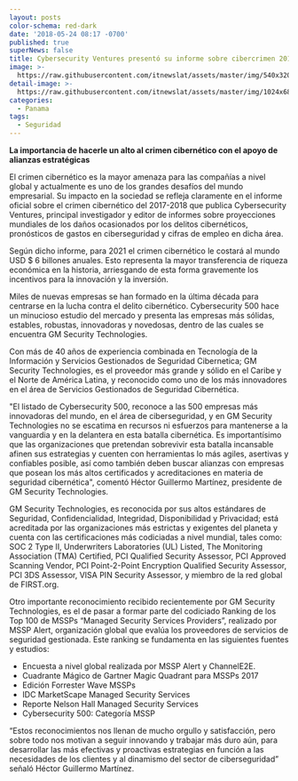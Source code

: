 ```yaml
---
layout: posts
color-schema: red-dark
date: '2018-05-24 08:17 -0700'
published: true
superNews: false
title: Cybersecurity Ventures presentó su informe sobre cibercrimen 2017-2018
image: >-
  https://raw.githubusercontent.com/itnewslat/assets/master/img/540x320/Hector-Guillermo-p.jpg
detail-image: >-
  https://raw.githubusercontent.com/itnewslat/assets/master/img/1024x680/Hector-Guillermo-g.jpg
categories:
  - Panama
tags:
  - Seguridad
---
```

**La importancia de hacerle un alto al crimen cibernético con el apoyo de alianzas estratégicas**

El crimen cibernético es la mayor amenaza para las compañías a nivel global y actualmente es uno de los grandes desafíos del mundo empresarial. Su impacto en la sociedad se refleja claramente en el informe oficial sobre el crimen cibernético del 2017-2018 que publica Cybersecurity Ventures, principal investigador y editor de informes sobre proyecciones mundiales de los daños ocasionados por los delitos cibernéticos, pronósticos de gastos en ciberseguridad y cifras de empleo en dicha área.

Según dicho informe, para 2021 el crimen cibernético le costará al mundo USD $ 6 billones anuales. Esto representa la mayor transferencia de riqueza económica en la historia, arriesgando de esta forma gravemente los incentivos para la innovación y la inversión.

Miles de nuevas empresas se han formado en la última década para centrarse en la lucha contra el delito cibernético. Cybersecurity 500 hace un minucioso estudio del mercado y presenta las empresas más sólidas, estables, robustas, innovadoras y novedosas, dentro de las cuales se encuentra GM Security Technologies.

Con más de 40 años de experiencia combinada en Tecnología de la Información y Servicios Gestionados de Seguridad Cibernetica; GM Security Technologies, es el proveedor más grande y sólido en el Caribe y el Norte de América Latina, y reconocido como uno de los más innovadores en el área de Servicios Gestionados de Seguridad Cibernética.

"El listado de Cybersecurity 500, reconoce a las 500 empresas más innovadoras del mundo, en el área de ciberseguridad, y en GM Security Technologies no se escatima en recursos ni esfuerzos para mantenerse a la vanguardia y en la delantera en esta batalla cibernética. Es importantísimo que las organizaciones que pretendan sobrevivir esta batalla incansable afinen sus estrategias y cuenten con herramientas lo más agiles, asertivas y confiables posible, así como también deben buscar alianzas con empresas que posean los más altos certificados y acreditaciones en materia de seguridad cibernética", comentó Héctor Guillermo Martínez, presidente de GM Security Technologies.

GM Security Technologies, es reconocida por sus altos estándares de Seguridad, Confidencialidad, Integridad, Disponibilidad y Privacidad; está acreditada por las organizaciones más estrictas y exigentes del planeta y cuenta con las certificaciones más codiciadas a nivel mundial, tales como: SOC 2 Type II, Underwriters Laboratories (UL) Listed, The Monitoring Association (TMA) Certified, PCI Qualified Security Assessor, PCI Approved Scanning Vendor, PCI Point-2-Point Encryption Qualified Security Assessor, PCI 3DS Assessor, VISA PIN Security Assessor,  y miembro de la red global de FIRST.org.

Otro importante reconocimiento recibido recientemente por GM Security Technologies, es el de pasar a formar parte del codiciado Ranking de los Top 100 de MSSPs “Managed Security Services Providers”, realizado por MSSP Alert, organización global que evalúa los proveedores de servicios de seguridad gestionada. Este ranking se fundamenta en las siguientes fuentes y estudios: 

- Encuesta a nivel global realizada por MSSP Alert y ChannelE2E.
- Cuadrante Mágico de Gartner Magic Quadrant para MSSPs 2017 
- Edición Forrester Wave MSSPs 
- IDC MarketScape Managed Security Services 
- Reporte Nelson Hall Managed Security Services
- Cybersecurity 500: Categoría MSSP

“Estos reconocimientos nos llenan de mucho orgullo y satisfacción, pero sobre todo nos motivan a seguir innovando y trabajar más duro aún, para desarrollar las más efectivas y proactivas estrategias en función a las necesidades de los clientes y al dinamismo del sector de ciberseguridad” señaló Héctor Guillermo Martínez.

